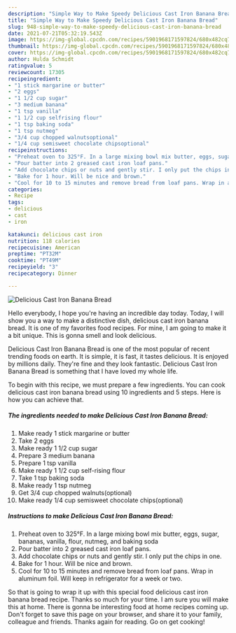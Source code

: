 ```yaml
---
description: "Simple Way to Make Speedy Delicious Cast Iron Banana Bread"
title: "Simple Way to Make Speedy Delicious Cast Iron Banana Bread"
slug: 948-simple-way-to-make-speedy-delicious-cast-iron-banana-bread
date: 2021-07-21T05:32:19.543Z
image: https://img-global.cpcdn.com/recipes/5901968171597824/680x482cq70/delicious-cast-iron-banana-bread-recipe-main-photo.jpg
thumbnail: https://img-global.cpcdn.com/recipes/5901968171597824/680x482cq70/delicious-cast-iron-banana-bread-recipe-main-photo.jpg
cover: https://img-global.cpcdn.com/recipes/5901968171597824/680x482cq70/delicious-cast-iron-banana-bread-recipe-main-photo.jpg
author: Hulda Schmidt
ratingvalue: 5
reviewcount: 17305
recipeingredient:
- "1 stick margarine or butter"
- "2 eggs"
- "1 1/2 cup sugar"
- "3 medium banana"
- "1 tsp vanilla"
- "1 1/2 cup selfrising flour"
- "1 tsp baking soda"
- "1 tsp nutmeg"
- "3/4 cup chopped walnutsoptional"
- "1/4 cup semisweet chocolate chipsoptional"
recipeinstructions:
- "Preheat oven to 325°F. In a large mixing bowl mix butter, eggs, sugar, bananas, vanilla, flour, nutmeg, and baking soda"
- "Pour batter into 2 greased cast iron loaf pans."
- "Add chocolate chips or nuts and gently stir. I only put the chips in one."
- "Bake for 1 hour. Will be nice and brown."
- "Cool for 10 to 15 minutes and remove bread from loaf pans. Wrap in aluminum foil. Will keep in refrigerator for a week or two."
categories:
- Recipe
tags:
- delicious
- cast
- iron

katakunci: delicious cast iron 
nutrition: 118 calories
recipecuisine: American
preptime: "PT32M"
cooktime: "PT49M"
recipeyield: "3"
recipecategory: Dinner

---
```



![Delicious Cast Iron Banana Bread](https://img-global.cpcdn.com/recipes/5901968171597824/680x482cq70/delicious-cast-iron-banana-bread-recipe-main-photo.jpg)

Hello everybody, I hope you're having an incredible day today. Today, I will show you a way to make a distinctive dish, delicious cast iron banana bread. It is one of my favorites food recipes. For mine, I am going to make it a bit unique. This is gonna smell and look delicious.



Delicious Cast Iron Banana Bread is one of the most popular of recent trending foods on earth. It is simple, it is fast, it tastes delicious. It is enjoyed by millions daily. They're fine and they look fantastic. Delicious Cast Iron Banana Bread is something that I have loved my whole life.


To begin with this recipe, we must prepare a few ingredients. You can cook delicious cast iron banana bread using 10 ingredients and 5 steps. Here is how you can achieve that.

<!--inarticleads1-->

##### The ingredients needed to make Delicious Cast Iron Banana Bread:

1. Make ready 1 stick margarine or butter
1. Take 2 eggs
1. Make ready 1 1/2 cup sugar
1. Prepare 3 medium banana
1. Prepare 1 tsp vanilla
1. Make ready 1 1/2 cup self-rising flour
1. Take 1 tsp baking soda
1. Make ready 1 tsp nutmeg
1. Get 3/4 cup chopped walnuts(optional)
1. Make ready 1/4 cup semisweet chocolate chips(optional)




<!--inarticleads2-->

##### Instructions to make Delicious Cast Iron Banana Bread:

1. Preheat oven to 325°F. In a large mixing bowl mix butter, eggs, sugar, bananas, vanilla, flour, nutmeg, and baking soda
1. Pour batter into 2 greased cast iron loaf pans.
1. Add chocolate chips or nuts and gently stir. I only put the chips in one.
1. Bake for 1 hour. Will be nice and brown.
1. Cool for 10 to 15 minutes and remove bread from loaf pans. Wrap in aluminum foil. Will keep in refrigerator for a week or two.




So that is going to wrap it up with this special food delicious cast iron banana bread recipe. Thanks so much for your time. I am sure you will make this at home. There is gonna be interesting food at home recipes coming up. Don't forget to save this page on your browser, and share it to your family, colleague and friends. Thanks again for reading. Go on get cooking!
